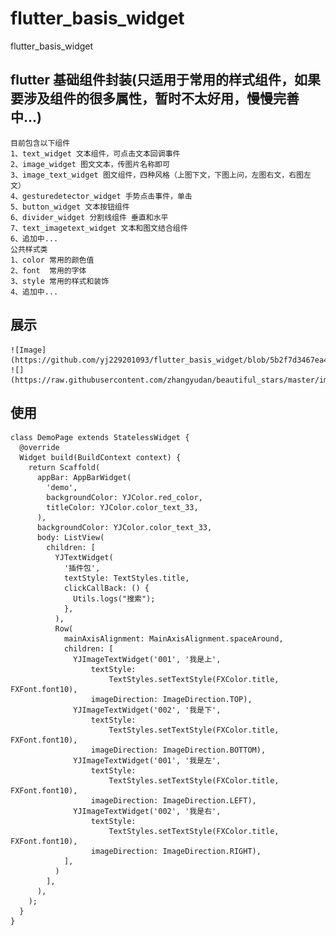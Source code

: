 # flutter_basis_widget

flutter_basis_widget

## flutter 基础组件封装(只适用于常用的样式组件，如果要涉及组件的很多属性，暂时不太好用，慢慢完善中...)
    目前包含以下组件
    1、text_widget 文本组件，可点击文本回调事件
    2、image_widget 图文文本，传图片名称即可
    3、image_text_widget 图文组件，四种风格（上图下文，下图上问，左图右文，右图左文）
    4、gesturedetector_widget 手势点击事件，单击
    5、button_widget 文本按钮组件
    6、divider_widget 分割线组件 垂直和水平
    7、text_imagetext_widget 文本和图文结合组件
    6、追加中...
    公共样式类
    1、color 常用的颜色值
    2、font  常用的字体
    3、style 常用的样式和装饰
    4、追加中...

## 展示
    ![Image](https://github.com/yj229201093/flutter_basis_widget/blob/5b2f7d3467ea429328ad055c9557dc79edf10d64/WechatIMG57.png)
    ![](https://raw.githubusercontent.com/zhangyudan/beautiful_stars/master/image/1.png)


## 使用
    class DemoPage extends StatelessWidget {
      @override
      Widget build(BuildContext context) {
        return Scaffold(
          appBar: AppBarWidget(
            'demo',
            backgroundColor: YJColor.red_color,
            titleColor: YJColor.color_text_33,
          ),
          backgroundColor: YJColor.color_text_33,
          body: ListView(
            children: [
              YJTextWidget(
                '插件包',
                textStyle: TextStyles.title,
                clickCallBack: () {
                  Utils.logs("搜索");
                },
              ),
              Row(
                mainAxisAlignment: MainAxisAlignment.spaceAround,
                children: [
                  YJImageTextWidget('001', '我是上',
                      textStyle:
                          TextStyles.setTextStyle(FXColor.title, FXFont.font10),
                      imageDirection: ImageDirection.TOP),
                  YJImageTextWidget('002', '我是下',
                      textStyle:
                          TextStyles.setTextStyle(FXColor.title, FXFont.font10),
                      imageDirection: ImageDirection.BOTTOM),
                  YJImageTextWidget('001', '我是左',
                      textStyle:
                          TextStyles.setTextStyle(FXColor.title, FXFont.font10),
                      imageDirection: ImageDirection.LEFT),
                  YJImageTextWidget('002', '我是右',
                      textStyle:
                          TextStyles.setTextStyle(FXColor.title, FXFont.font10),
                      imageDirection: ImageDirection.RIGHT),
                ],
              )
            ],
          ),
        );
      }
    }



